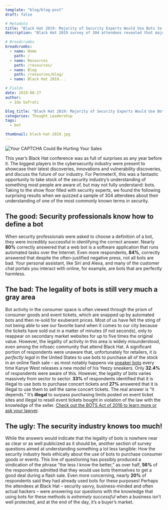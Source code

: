 ```yaml
---
template: "blog/blog-post"
draft: false

# Metadata
title: "Black Hat 2019: Majority of Security Experts Would Use Bots to Gain an Unfair Advantage"
description: "Black Hat 2019 survey of 304 attendees revealed that majority of security experts would use bots to gain an unfair advantage during during online flash sales."

# Breadcrumbs
breadcrumbs:
  - name: Home
    path: /
  - name: Resources
    path: /resources/
  - name: Blog
    path: /resources/blog/
  - name: Black Hat 2019...

# Fields
date: 2019-08-27
author:
  - Ido Safruti

blog_title: "Black Hat 2019: Majority of Security Experts Would Use Bots to Gain an Unfair Advantage"
categories: Thought Leadership
tags:
  - bot

thumbnail: black-hat-2019.jpg
---
```


![Your CAPTCHA Could Be Hurting Your Sales](/assets/images/blog/black-hat-2019.jpg)<br>

This year’s Black Hat conference was as full of surprises as any year before it. The biggest players in the cybersecurity industry were present to showcase their latest discoveries, innovations and vulnerability discoveries, and discuss the future of our industry. For PerimeterX, this was a fantastic opportunity to take stock of the security industry’s understanding of something most people are aware of, but may not fully understand: bots. Taking to the show floor filled with security experts, we found the following surprising results when we quizzed a sample of 304 attendees about their understanding of one of the most commonly known terms in security.

## The good: Security professionals know how to define a bot

When security professionals were asked to choose a definition of a bot, they were incredibly successful in identifying the correct answer. Nearly **80%** correctly answered that a web bot is a software application that runs automated tasks over the Internet.
Even more respondents, **84%**, correctly answered that despite the often-justified negative press, not all bots are bad. Your personal assistant, like Siri and Alexa, and many of the customer chat portals you interact with online, for example, are bots that are perfectly harmless.

## The bad: The legality of bots is still very much a gray area

Bot activity in the consumer space is often viewed through the prism of consumer goods and event tickets, which are snapped up by automated bots and then re-sold for exuberant prices. Most of us have felt the sting of not being able to see our favorite band when it comes to our city because the tickets have sold out in a matter of minutes (if not seconds), only to reappear on secondary market websites for up to five times the original value. However, the legality of activity in this area is widely misunderstood, even among the infosec community that attend Black Hat.
A significant portion of respondents were unaware that, unfortunately for retailers, it is _perfectly legal_ in the United States to use bots to purchase all of the stock in an online flash sale – as most notably happens via [sneaker bots](/blog/sneaker-bots/) every time Kanye West releases a new model of his Yeezy sneakers. Only **32.4%** of respondents were aware of this.
However, the legality of bots varies massively from sector to sector. **33%** of respondents identified that it is illegal to use bots to purchase concert tickets and **27%** answered that it is illegal to use them to sell the same concert tickets. The real answer is “it depends.” It’s **illegal** to surpass purchasing limits posted on event ticket sites and illegal to resell event tickets bought in violation of the law with the knowledge of the seller. [Check out the BOTS Act of 2016 to learn more or ask your lawyer](https://www.congress.gov/bill/114th-congress/senate-bill/3183/text).

## The ugly: The security industry knows too much!

While the answers would indicate that the legality of bots is nowhere near as clear or as well publicized as it should be, another section of survey questions aimed at understanding something a lot less tangible: How the security industry feels ethically about the use of bots to purchase consumer goods or events.
This line of questioning has possibly produced a vindication of the phrase “the less I know the better,” as over half, **56%** of the respondents admitted that they would use bots themselves to get a good deal during a flash sale. Even more concerning, nearly **20%** of respondents said they had already used bots for these purposes!
Perhaps the attendees at Black Hat – security savvy, business-minded and often actual hackers – were answering our questions with the knowledge that using bots for these methods is _extremely successful_ when a business isn’t well protected, and at the end of the day, it’s a buyer’s market.
